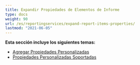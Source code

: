 ```yaml
---
title: Expandir Propiedades de Elementos de Informe
type: docs
weight: 90
url: /es/reportingservices/expand-report-items-properties/
lastmod: "2021-06-05"
---
```


**Esta sección incluye los siguientes temas:**

- [Agregar Propiedades Personalizadas](/pdf/es/reportingservices/adding-custom-properties/)
- [Propiedades Personalizadas Soportadas](/pdf/es/reportingservices/custom-properties-supported/)